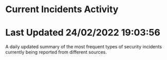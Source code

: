# Current Incidents Activity 
# Last Updated 24/02/2022 19:03:56 

 A daily updated summary of the most frequent types of security incidents currently being reported from different sources.


